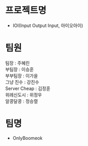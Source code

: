 # 프로젝트명

- IOI(Input Output Input, 아이오아이)

# 팀원

팀장 : 주혜린 </br>
부팀장 : 이승훈</br>
부부팀장 : 이가을</br>
그냥 진수 : 강진수</br>
Server Cheap : 김정훈</br>
위례신도시 : 위정우</br>
알콩달콩 : 정승렬</br>

# 팀명

- OnlyBoomeok
